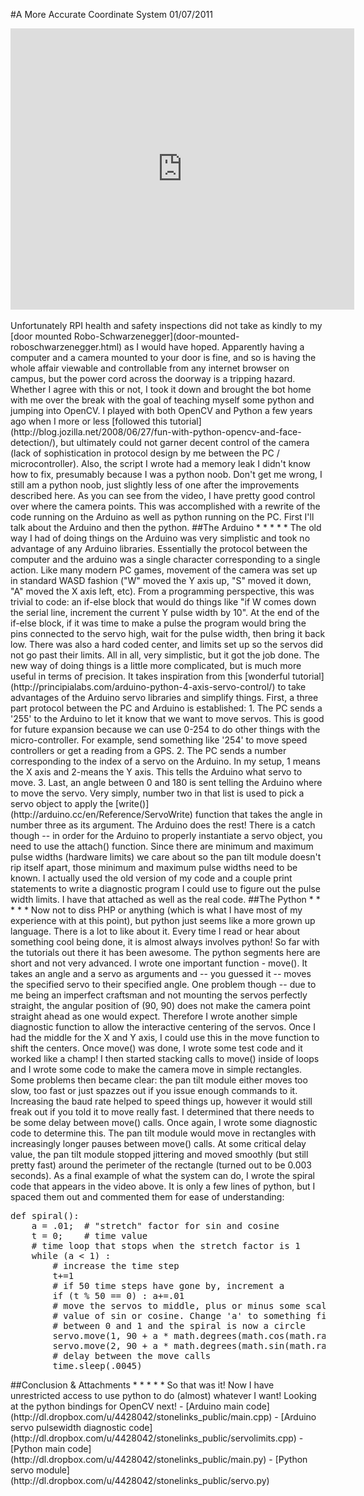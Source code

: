 #A More Accurate Coordinate System
01/07/2011
<center>
<iframe width="550" height="450" src="http://www.youtube.com/embed/c72tK4KTTj0" frameborder="0" allowfullscreen></iframe>
</center>
<br>
Unfortunately RPI health and safety inspections did not take as kindly to my [door mounted Robo-Schwarzenegger](door-mounted-roboschwarzenegger.html) as I would have hoped. Apparently having a computer and a camera mounted to your door is fine, and so is having the whole affair viewable and controllable from any internet browser on campus, but the power cord across the doorway is a tripping hazard. Whether I agree with this or not, I took it down and brought the bot home with me over the break with the goal of teaching myself some python and jumping into OpenCV. I played with both OpenCV and Python a few years ago when I more or less [followed this tutorial](http://blog.jozilla.net/2008/06/27/fun-with-python-opencv-and-face-detection/), but ultimately could not garner decent control of the camera (lack of sophistication in protocol design by me between the PC / microcontroller). Also, the script I wrote had a memory leak I didn't know how to fix, presumably because I was a python noob. Don't get me wrong, I still am a python noob, just slightly less of one after the improvements described here. As you can see from the video, I have pretty good control over where the camera points. This was accomplished with a rewrite of the code running on the Arduino as well as python running on the PC. First I'll talk about the Arduino and then the python.
##The Arduino
* * * * *
The old way I had of doing things on the Arduino was very simplistic and took no advantage of any Arduino libraries. Essentially the protocol between the computer and the arduino was a single character corresponding to a single action. Like many modern PC games, movement of the camera was set up in standard WASD fashion ("W" moved the Y axis up, "S" moved it down, "A" moved the X axis left, etc). From a programming perspective, this was trivial to code: an if-else block that would do things like "if W comes down the serial line, increment the current Y pulse width by 10". At the end of the if-else block, if it was time to make a pulse the program would bring the pins connected to the servo high, wait for the pulse width, then bring it back low. There was also a hard coded center, and limits set up so the servos did not go past their limits. All in all, very simplistic, but it got the job done. The new way of doing things is a little more complicated, but is much more useful in terms of precision. It takes inspiration from this [wonderful tutorial](http://principialabs.com/arduino-python-4-axis-servo-control/) to take advantages of the Arduino servo libraries and simplify things. First, a three part protocol between the PC and Arduino is established:
1. The PC sends a '255' to the Arduino to let it know that we want to move servos. This is good for future expansion because we can use 0-254 to do other things with the micro-controller. For example, send something like '254' to move speed controllers or get a reading from a GPS.
2. The PC sends a number corresponding to the index of a servo on the Arduino. In my setup, 1 means the X axis and 2-means the Y axis. This tells the Arduino what servo to move.
3. Last, an angle between 0 and 180 is sent telling the Arduino where to move the servo.
Very simply, number two in that list is used to pick a servo object to apply the [write()](http://arduino.cc/en/Reference/ServoWrite) function that takes the angle in number three as its argument. The Arduino does the rest! There is a catch though -- in order for the Arduino to properly instantiate a servo object, you need to use the attach() function. Since there are minimum and maximum pulse widths (hardware limits) we care about so the pan tilt module doesn't rip itself apart, those minimum and maximum pulse widths need to be known. I actually used the old version of my code and a couple print statements to write a diagnostic program I could use to figure out the pulse width limits. I have that attached as well as the real code.
##The Python
* * * * *
Now not to diss PHP or anything (which is what I have most of my experience with at this point), but python just seems like a more grown up language. There is a lot to like about it. Every time I read or hear about something cool being done, it is almost always involves python! So far with the tutorials out there it has been awesome. The python segments here are short and not very advanced. I wrote one important function - move(). It takes an angle and a servo as arguments and -- you guessed it -- moves the specified servo to their specified angle. One problem though -- due to me being an imperfect craftsman and not mounting the servos perfectly straight, the angular position of (90, 90) does not make the camera point straight ahead as one would expect. Therefore I wrote another simple diagnostic function to allow the interactive centering of the servos. Once I had the middle for the X and Y axis, I could use this in the move function to shift the centers.
Once move() was done, I wrote some test code and it worked like a champ! I then started stacking calls to move() inside of loops and I wrote some code to make the camera move in simple rectangles. Some problems then became clear: the pan tilt module either moves too slow, too fast or just spazzes out if you issue enough commands to it. Increasing the baud rate helped to speed things up, however it would still freak out if you told it to move really fast. I determined that there needs to be some delay between move() calls. Once again, I wrote some diagnostic code to determine this. The pan tilt module would move in rectangles with increasingly longer pauses between move() calls. At some critical delay value, the pan tilt module stopped jittering and moved smoothly (but still pretty fast) around the perimeter of the rectangle (turned out to be 0.003 seconds). As a final example of what the system can do, I wrote the spiral code that appears in the video above. It is only a few lines of python, but I spaced them out and commented them for ease of understanding:
<pre>
def spiral():
    a = .01;  # "stretch" factor for sin and cosine
    t = 0;    # time value
    # time loop that stops when the stretch factor is 1
    while (a < 1) :
        # increase the time step
        t+=1
        # if 50 time steps have gone by, increment a
        if (t % 50 == 0) : a+=.01
        # move the servos to middle, plus or minus some scaled
        # value of sin or cosine. Change 'a' to something fixed
        # between 0 and 1 and the spiral is now a circle
        servo.move(1, 90 + a * math.degrees(math.cos(math.radians(t))))
        servo.move(2, 90 + a * math.degrees(math.sin(math.radians(t))))
        # delay between the move calls
        time.sleep(.0045)
</pre>
##Conclusion & Attachments
* * * * *
So that was it! Now I have unrestricted access to use python to do (almost) whatever I want! Looking at the python bindings for OpenCV next!
- [Arduino main code](http://dl.dropbox.com/u/4428042/stonelinks_public/main.cpp)
- [Arduino servo pulsewidth diagnostic code](http://dl.dropbox.com/u/4428042/stonelinks_public/servolimits.cpp)
- [Python main code](http://dl.dropbox.com/u/4428042/stonelinks_public/main.py)
- [Python servo module](http://dl.dropbox.com/u/4428042/stonelinks_public/servo.py)
